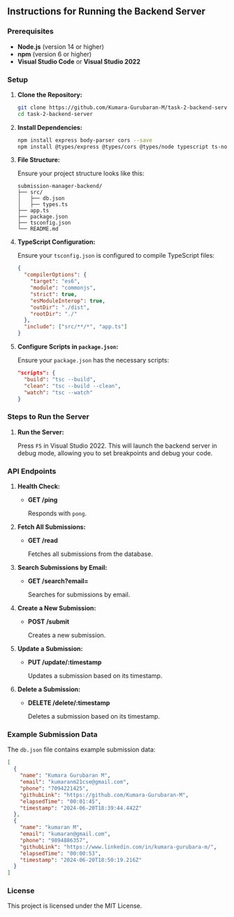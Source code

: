 
## Instructions for Running the Backend Server

### Prerequisites

- **Node.js** (version 14 or higher)
- **npm** (version 6 or higher)
- **Visual Studio Code** or **Visual Studio 2022**

### Setup

1. **Clone the Repository:**

    ```bash
    git clone https://github.com/Kumara-Gurubaran-M/task-2-backend-server.git
    cd task-2-backend-server
    ```

2. **Install Dependencies:**

    ```bash
    npm install express body-parser cors --save
    npm install @types/express @types/cors @types/node typescript ts-node --save-dev
    ```

3. **File Structure:**

    Ensure your project structure looks like this:

    ```
    submission-manager-backend/
    ├── src/
    │   ├── db.json
    │   ├── types.ts
    ├── app.ts
    ├── package.json
    ├── tsconfig.json
    └── README.md
    ```

4. **TypeScript Configuration:**

    Ensure your `tsconfig.json` is configured to compile TypeScript files:

    ```json
    {
      "compilerOptions": {
        "target": "es6",
        "module": "commonjs",
        "strict": true,
        "esModuleInterop": true,
        "outDir": "./dist",
        "rootDir": "./"
      },
      "include": ["src/**/*", "app.ts"]
    }
    ```

5. **Configure Scripts in `package.json`:**

    Ensure your `package.json` has the necessary scripts:

    ```json
    "scripts": {
      "build": "tsc --build",
      "clean": "tsc --build --clean",
      "watch": "tsc --watch"
    }
    ```

### Steps to Run the Server


1. **Run the Server:**

    Press `F5` in Visual Studio 2022. This will launch the backend server in debug mode, allowing you to set breakpoints and debug your code.

### API Endpoints

1. **Health Check:**

    - **GET /ping**

      Responds with `pong`.

2. **Fetch All Submissions:**

    - **GET /read**

      Fetches all submissions from the database.

3. **Search Submissions by Email:**

    - **GET /search?email=<email>**

      Searches for submissions by email.

4. **Create a New Submission:**

    - **POST /submit**

      Creates a new submission.

5. **Update a Submission:**

    - **PUT /update/:timestamp**

      Updates a submission based on its timestamp.

6. **Delete a Submission:**

    - **DELETE /delete/:timestamp**

      Deletes a submission based on its timestamp.

### Example Submission Data

The `db.json` file contains example submission data:

```json
[
  {
    "name": "Kumara Gurubaran M",
    "email": "kumaranm21cse@gmail.com",
    "phone": "7094221425",
    "githubLink": "https://github.com/Kumara-Gurubaran-M",
    "elapsedTime": "00:01:45",
    "timestamp": "2024-06-20T18:39:44.442Z"
  },
  {
    "name": "kumaran M",
    "email": "kumaran@gmail.com",
    "phone": "9894886357",
    "githubLink": "https://www.linkedin.com/in/kumara-gurubara-m/",
    "elapsedTime": "00:00:53",
    "timestamp": "2024-06-20T18:50:19.216Z"
  }
]
```

### License

This project is licensed under the MIT License.

